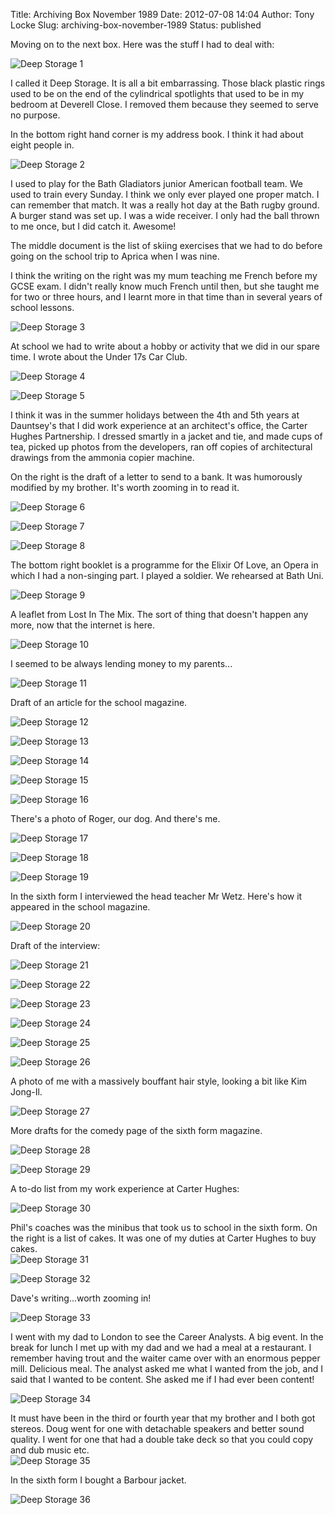 Title: Archiving Box November 1989
Date: 2012-07-08 14:04
Author: Tony Locke
Slug: archiving-box-november-1989
Status: published

Moving on to the next box. Here was the stuff I had to deal with:  
  
![Deep Storage 1]({static}/images/2012/IMG_20120701_143510.jpg)

I called it Deep Storage. It is all a bit embarrassing. Those black plastic rings used to be on the end of the cylindrical spotlights that used to be in my bedroom at Deverell Close. I removed them because they seemed to serve no purpose.  
  
In the bottom right hand corner is my address book. I think it had about eight people in.  

![Deep Storage 2]({static}/images/2012/IMG_20120701_144047.jpg)

I used to play for the Bath Gladiators junior American football team. We used to train every Sunday. I think we only ever played one proper match. I can remember that match. It was a really hot day at the Bath rugby ground. A burger stand was set up. I was a wide receiver. I only had the ball thrown to me once, but I did catch it. Awesome!  
  
The middle document is the list of skiing exercises that we had to do before going on the school trip to Aprica when I was nine.  
  
I think the writing on the right was my mum teaching me French before my GCSE exam. I didn't really know much French until then, but she taught me for two or three hours, and I learnt more in that time than in several years of school lessons.  
  
![Deep Storage 3]({static}/images/2012/IMG_20120701_145001.jpg)

At school we had to write about a hobby or activity that we did in our spare time. I wrote about the Under 17s Car Club.  
  
![Deep Storage 4]({static}/images/2012/IMG_20120701_145135.jpg)

![Deep Storage 5]({static}/images/2012/IMG_20120701_145204.jpg)

I think it was in the summer holidays between the 4th and 5th years at Dauntsey's that I did work experience at an architect's office, the Carter Hughes Partnership. I dressed smartly in a jacket and tie, and made cups of tea, picked up photos from the developers, ran off copies of architectural drawings from the ammonia copier machine.  
  
On the right is the draft of a letter to send to a bank. It was humorously modified by my brother. It's worth zooming in to read it.  
  
![Deep Storage 6]({static}/images/2012/IMG_20120701_145435.jpg)

![Deep Storage 7]({static}/images/2012/IMG_20120701_145719.jpg)

![Deep Storage 8]({static}/images/2012/IMG_20120701_150109.jpg)

The bottom right booklet is a programme for the Elixir Of Love, an Opera in which I had a non-singing part. I played a soldier. We rehearsed at Bath Uni.  
  
![Deep Storage 9]({static}/images/2012/IMG_20120701_150701.jpg)

A leaflet from Lost In The Mix. The sort of thing that doesn't happen any more, now that the internet is here.  
  
![Deep Storage 10]({static}/images/2012/IMG_20120701_151418.jpg)

I seemed to be always lending money to my parents...  
  
![Deep Storage 11]({static}/images/2012/IMG_20120701_151438.jpg)

Draft of an article for the school magazine.  

![Deep Storage 12]({static}/images/2012/IMG_20120701_151510.jpg)

![Deep Storage 13]({static}/images/2012/IMG_20120701_151828.jpg)

![Deep Storage 14]({static}/images/2012/IMG_20120701_151908.jpg)

![Deep Storage 15]({static}/images/2012/IMG_20120701_152028.jpg)

![Deep Storage 16]({static}/images/2012/IMG_20120701_152231.jpg)

There's a photo of Roger, our dog. And there's me.  
  
![Deep Storage 17]({static}/images/2012/IMG_20120701_153001.jpg)

![Deep Storage 18]({static}/images/2012/IMG_20120701_153518.jpg)

![Deep Storage 19]({static}/images/2012/IMG_20120701_153533.jpg)

In the sixth form I interviewed the head teacher Mr Wetz. Here's how it appeared in the school magazine.  
  
![Deep Storage 20]({static}/images/2012/IMG_20120701_153933.jpg)

Draft of the interview:  

![Deep Storage 21]({static}/images/2012/IMG_20120701_154204.jpg)

![Deep Storage 22]({static}/images/2012/IMG_20120701_154330.jpg)

![Deep Storage 23]({static}/images/2012/IMG_20120701_154359.jpg)

![Deep Storage 24]({static}/images/2012/IMG_20120701_154509.jpg)

![Deep Storage 25]({static}/images/2012/IMG_20120701_154524.jpg)

![Deep Storage 26]({static}/images/2012/IMG_20120701_154604.jpg)

A photo of me with a massively bouffant hair style, looking a bit like Kim Jong-Il.  
  
![Deep Storage 27]({static}/images/2012/IMG_20120701_155133.jpg)

More drafts for the comedy page of the sixth form magazine.  
  
![Deep Storage 28]({static}/images/2012/IMG_20120701_155259.jpg)

![Deep Storage 29]({static}/images/2012/IMG_20120701_155342.jpg)

A to-do list from my work experience at Carter Hughes:  
  
![Deep Storage 30]({static}/images/2012/IMG_20120701_155444.jpg)

Phil's coaches was the minibus that took us to school in the sixth form. On the right is a list of cakes. It was one of my duties at Carter Hughes to buy cakes.  
![Deep Storage 31]({static}/images/2012/IMG_20120701_155610.jpg)

![Deep Storage 32]({static}/images/2012/IMG_20120701_155802.jpg)

Dave's writing...worth zooming in!  
  
![Deep Storage 33]({static}/images/2012/IMG_20120701_155829.jpg)

I went with my dad to London to see the Career Analysts. A big event. In the break for lunch I met up with my dad and we had a meal at a restaurant. I remember having trout and the waiter came over with an enormous pepper mill. Delicious meal. The analyst asked me what I wanted from the job, and I said that I wanted to be content. She asked me if I had ever been content!  
  
![Deep Storage 34]({static}/images/2012/IMG_20120701_155900.jpg)

It must have been in the third or fourth year that my brother and I both got stereos. Doug went for one with detachable speakers and better sound quality. I went for one that had a double take deck so that you could copy and dub music etc.  
![Deep Storage 35]({static}/images/2012/IMG_20120701_155948.jpg)

In the sixth form I bought a Barbour jacket.  
  
![Deep Storage 36]({static}/images/2012/IMG_20120701_160322.jpg)
